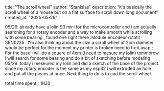 title: "The scroll wheel"
author: "Stanislas"
description: "it's basically the scroll wheel of a mouse but on a flat surface to scroll down long document"
created_at: "2025-05-26"

05/26: already have a lolin S3 mini for the microcontroller and i am actually searching for a rotary encoder and a way to make smooth while scrolling with some bearing , found one right there :Module encodeur rotatif SEN0235  . I'm also thinking about the size a scroll wheel of 2cm diameter would be perfect for the moment my printer is broken need to fix it asap ; 
For the base i will do a square of 4cm (I need to mesure my lolin) tommorow i will search for some bearing and do a bit of sketching before modeling 
05/29: today i meseured my lolin and did a sketch of the base of the project. since my rotary encoder is the same as my esp32 i will extruded an hole and put all the pieces at once. Next thing to do is to cad the scroll wheel.

total time spent : 1H30
